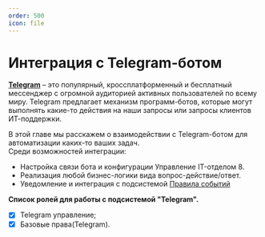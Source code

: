 ```yaml
---
order: 500
icon: file
---
```


# Интеграция с Telegram-ботом

[**Telegram**](https://telegram.org/) – это популярный, кроссплатформенный и бесплатный мессенджер с огромной аудиторией активных пользователей по всему миру.
Telegram предлагает механизм программ-ботов, которые могут выполнять какие-то действия на наши запросы или запросы клиентов ИТ-поддержки.

В этой главе мы расскажем о взаимодействии с Telegram-ботом для автоматизации каких-то ваших задач.  
Среди возможностей интеграции:  
* Настройка связи бота и конфигурации Управление IT-отделом 8.
* Реализация любой бизнес-логики вида вопрос-действие/ответ.
* Уведомление и интеграция с подсистемой [Правила событий](https://softonit.ru/FAQ/courses/?COURSE_ID=1&CHAPTER_ID=0449)

**Список ролей для работы с подсистемой "Telegram".**
* [x] Telegram управление;   
* [x] Базовые права(Telegram).  